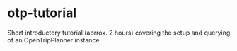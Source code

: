 # otp-tutorial
Short introductory tutorial (aprrox. 2 hours) covering the setup and querying of an OpenTripPlanner instance
